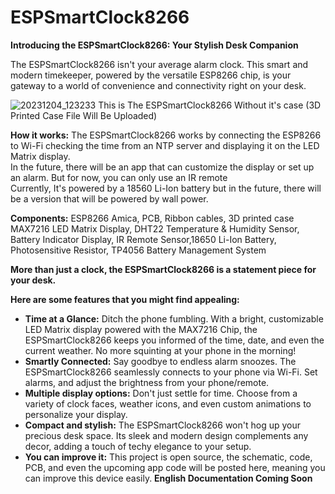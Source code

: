 # ESPSmartClock8266
**Introducing the ESPSmartClock8266: Your Stylish Desk Companion**

The ESPSmartClock8266 isn't your average alarm clock. This smart and modern timekeeper, powered by the versatile ESP8266 chip, is your gateway to a world of convenience and connectivity right on your desk.

![20231204_123233](https://github.com/DavinAbielGinting/ESPSmartClock8266/assets/152792615/d99ee7a9-d181-45b7-ac4f-0e257034446b)
This is The ESPSmartClock8266 Without it's case (3D Printed Case File Will Be Uploaded)

**How it works:** The ESPSmartClock8266 works by connecting the ESP8266 to Wi-Fi checking the time from an NTP server and displaying it on the LED Matrix display. <br/>
                  In the future, there will be an app that can customize the display or set up an alarm. But for now, you can only use an IR remote<br/>
                  Currently, It's powered by a 18560 Li-Ion battery but in the future, there will be a version that will be powered by wall power.<br/>
                  
**Components:**   ESP8266 Amica, PCB, Ribbon cables, 3D printed case MAX7216 LED Matrix Display, DHT22 Temperature & Humidity Sensor, Battery Indicator Display,
                  IR Remote Sensor,18650 Li-Ion Battery, Photosensitive Resistor, TP4056 Battery Management System

**More than just a clock, the ESPSmartClock8266 is a statement piece for your desk.**

**Here are some features that you might find appealing:**

* **Time at a Glance:** Ditch the phone fumbling. With a bright, customizable LED Matrix display powered with the MAX7216 Chip, the ESPSmartClock8266 keeps you informed of the time, date, and even the current weather. No more squinting at your phone in the morning!
* **Smartly Connected:** Say goodbye to endless alarm snoozes. The ESPSmartClock8266 seamlessly connects to your phone via Wi-Fi. Set alarms, and adjust the brightness from your phone/remote.
* **Multiple display options:** Don't just settle for time. Choose from a variety of clock faces, weather icons, and even custom animations to personalize your display.
* **Compact and stylish:** The ESPSmartClock8266 won't hog up your precious desk space. Its sleek and modern design complements any decor, adding a touch of techy elegance to your setup.
* **You can improve it:**  This project is open source, the schematic, code, PCB, and even the upcoming app code will be posted here, meaning you can improve this device easily.
  **English Documentation Coming Soon**


